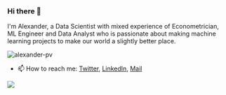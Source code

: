 ### Hi there 👋


I'm Alexander, a Data Scientist with mixed experience of Econometrician, ML Engineer and Data Analyst who is passionate
about making machine learning projects to make our world a slightly better place.

<p align="left"> <img src="https://komarev.com/ghpvc/?username=alexander-pv&label=Profile%20views&color=0e75b6&style=flat" alt="alexander-pv" /> </p>


- 📫 How to reach me: [Twitter](https://twitter.com/alralp), [LinkedIn](https://www.linkedin.com/in/alrap/), [Mail](mailto:alr.popkov@gmail.com)

<!--
**alexander-pv/alexander-pv** is a ✨ _special_ ✨ repository because its `README.md` (this file) appears on your GitHub profile.

Here are some ideas to get you started:

- 🔭 I’m currently working on ...
- 🌱 I’m currently learning ...
- 👯 I’m looking to collaborate on ...
- 🤔 I’m looking for help with ...
- 💬 Ask me about ...
- 📫 How to reach me: ...
- 😄 Pronouns: ...
- ⚡ Fun fact: ...
-->

![](https://hit.yhype.me/github/profile?user_id=30959770)